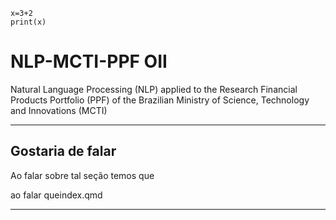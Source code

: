 
```{r}
x=3+2
print(x)
```


# NLP-MCTI-PPF OII

Natural Language Processing (NLP) applied to the Research Financial Products Portfolio (PPF) of the Brazilian Ministry of Science, Technology and Innovations (MCTI)

---

## Gostaria de falar

Ao falar sobre tal seção temos que

ao falar queindex.qmd


---